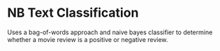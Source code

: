 # NB Text Classification

Uses a bag-of-words approach and naive bayes classifier to determine whether a movie review is a positive or negative review.
